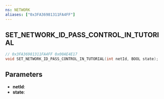 ```yaml
---
ns: NETWORK
aliases: ["0x3FA36981311FA4FF"]
---
```

## SET_NETWORK_ID_PASS_CONTROL_IN_TUTORIAL

```c
// 0x3FA36981311FA4FF 0x00AE4E17
void SET_NETWORK_ID_PASS_CONTROL_IN_TUTORIAL(int netId, BOOL state);
```


## Parameters
* **netId**: 
* **state**: 

